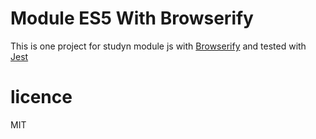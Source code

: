 # Module ES5 With Browserify

 This is  one project for studyn module js with [Browserify](http://browserify.org/) and tested with [Jest](http://facebook.github.io/jest/)

 # licence

 MIT
